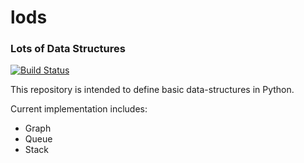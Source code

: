 # lods

### Lots of Data Structures

[![Build Status](https://travis-ci.org/nitinbhojwani/lods.svg?branch=master)](https://travis-ci.org/nitinbhojwani/lods)

This repository is intended to define basic data-structures in Python.

Current implementation includes:
* Graph
* Queue
* Stack
